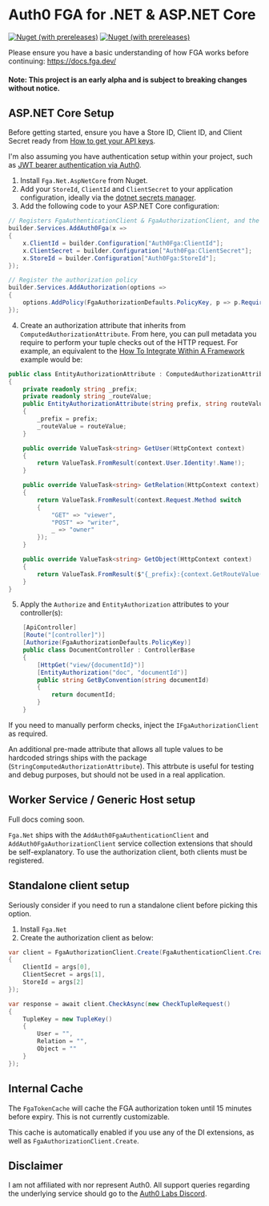 # Auth0 FGA for .NET & ASP.NET Core

[![Nuget (with prereleases)](https://img.shields.io/nuget/vpre/Fga.Net?label=Fga.Net&style=flat-square)](https://www.nuget.org/packages/Fga.Net)
[![Nuget (with prereleases)](https://img.shields.io/nuget/vpre/Fga.Net?label=Fga.Net.AspNetCore&style=flat-square)](https://www.nuget.org/packages/Fga.Net.AspNetCore)

Please ensure you have a basic understanding of how FGA works before continuing: https://docs.fga.dev/

#### Note: This project is an early alpha and is subject to breaking changes without notice.

## ASP.NET Core Setup

Before getting started, ensure you have a Store ID, Client ID, and Client Secret ready from [How to get your API keys](https://docs.fga.dev/integration/getting-your-api-keys).

I'm also assuming you have authentication setup within your project, such as [JWT bearer authentication via Auth0](https://auth0.com/docs/quickstart/backend/aspnet-core-webapi/01-authorization).


1. Install `Fga.Net.AspNetCore` from Nuget.
2. Add your `StoreId`, `ClientId` and `ClientSecret` to your application configuration, ideally via the [dotnet secrets manager](https://docs.microsoft.com/en-us/aspnet/core/security/app-secrets?view=aspnetcore-6.0&tabs=windows#enable-secret-storage).
3. Add the following code to your ASP.NET Core configuration:
```cs
// Registers FgaAuthenticationClient & FgaAuthorizationClient, and the authorization handler
builder.Services.AddAuth0Fga(x =>
{
    x.ClientId = builder.Configuration["Auth0Fga:ClientId"];
    x.ClientSecret = builder.Configuration["Auth0Fga:ClientSecret"];
    x.StoreId = builder.Configuration["Auth0Fga:StoreId"];
});

// Register the authorization policy
builder.Services.AddAuthorization(options =>
{
    options.AddPolicy(FgaAuthorizationDefaults.PolicyKey, p => p.RequireAuthenticatedUser().AddFgaRequirement());
});
```

4. Create an authorization attribute that inherits from `ComputedAuthorizationAttribute`. From here, you can pull metadata you require to perform your tuple checks out of the HTTP request.
For example, an equivalent to the [How To Integrate Within A Framework](https://docs.fga.dev/integration/framework) example would be:
```cs
public class EntityAuthorizationAttribute : ComputedAuthorizationAttribute
{
    private readonly string _prefix;
    private readonly string _routeValue;
    public EntityAuthorizationAttribute(string prefix, string routeValue)
    {
        _prefix = prefix;
        _routeValue = routeValue;
    }

    public override ValueTask<string> GetUser(HttpContext context)
    {
        return ValueTask.FromResult(context.User.Identity!.Name!);
    }

    public override ValueTask<string> GetRelation(HttpContext context)
    {
        return ValueTask.FromResult(context.Request.Method switch
        {
            "GET" => "viewer",
            "POST" => "writer",
            _ => "owner"
        });
    }

    public override ValueTask<string> GetObject(HttpContext context)
    {
        return ValueTask.FromResult($"{_prefix}:{context.GetRouteValue(_routeValue)}");
    }
}
```

5. Apply the `Authorize` and `EntityAuthorization` attributes to your controller(s):
```cs
    [ApiController]
    [Route("[controller]")]
    [Authorize(FgaAuthorizationDefaults.PolicyKey)]
    public class DocumentController : ControllerBase
    {  
        [HttpGet("view/{documentId}")]
        [EntityAuthorization("doc", "documentId")]
        public string GetByConvention(string documentId)
        {
            return documentId;
        }
    }
```

If you need to manually perform checks, inject the `IFgaAuthorizationClient` as required.

An additional pre-made attribute that allows all tuple values to be hardcoded strings ships with the package (`StringComputedAuthorizationAttribute`). This attrbute is useful for testing and debug purposes, but should not be used in a real application.

## Worker Service / Generic Host setup
Full docs coming soon.

`Fga.Net` ships with the `AddAuth0FgaAuthenticationClient` and `AddAuth0FgaAuthorizationClient` service collection extensions that should be self-explanatory. To use the authorization client, both clients must be registered.

## Standalone client setup

Seriously consider if you need to run a standalone client before picking this option.

1. Install `Fga.Net`
2. Create the authorization client as below:
```cs
var client = FgaAuthorizationClient.Create(FgaAuthenticationClient.Create(), new FgaClientConfiguration()
{
    ClientId = args[0],
    ClientSecret = args[1],
    StoreId = args[2]
});

var response = await client.CheckAsync(new CheckTupleRequest()
{
    TupleKey = new TupleKey()
    {
        User = "",
        Relation = "",
        Object = ""
    }
});
```

## Internal Cache

The `FgaTokenCache` will cache the FGA authorization token until 15 minutes before expiry. This is not currently customizable.

This cache is automatically enabled if you use any of the DI extensions, as well as `FgaAuthorizationClient.Create`.

## Disclaimer

I am not affiliated with nor represent Auth0. All support queries regarding the underlying service should go to the [Auth0 Labs Discord](https://discord.gg/8naAwJfWN6).
